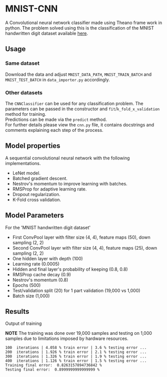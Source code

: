 # MNIST-CNN

A Convolutional neural network classifier made using Theano frame work in python. The problem solved using this is the classification of the MNIST handwritten digit dataset available [here](https://www.python-course.eu/neural_network_mnist.php).

## Usage

### Same dataset

Download the data and adjust `MNIST_DATA_PATH`, `MNIST_TRAIN_BATCH` and `MNIST_TEST_BATCH` in `data_importer.py` accordingly.

### Other datasets

The `CNNClassifier` can be used for any classification problem. The parameters can be passed in the constructor and `fit`/`k_fold_x_validation` method for training.  
Predictions can be made via the `predict` method.  
For further details please view the `cnn.py` file, it contains docstrings and comments explaining each step of the process.

## Model properties

A sequential convolutional neural network with the following implementations.

- LeNet model.
- Batched gradient descent.
- Nestrov's momentum to improve learning with batches.
- RMSProp for adaptive learning rate.
- Dropout regularization.
- K-Fold cross validation.

## Model Parameters

For the 'MNIST handwritten digit dataset'

- First ConvPool layer with filter size (4, 4), feature maps (50), down sampling (2, 2)
- Second ConvPool layer with filter size (4, 4), feature maps (25), down sampling (2, 2)
- One hidden layer with depth (100)
- Learning rate (0.0005)
- Hidden and final layer's probability of keeping (0.8, 0.8)
- RMSProp cache decay (0.9)
- Nestrov's momentum (0.8)
- Epochs (500)
- Test/validation split (20) for 1 part validation (19,000 vs 1,000)
- Batch size (1,000)

## Results

Output of training

**NOTE** The training was done over 19,000 samples and testing on 1,000 samples due to limitations imposed by hardware resources.

```(bash)
100  iterations | 4.058 % train error | 3.6 % testing error ...
200  iterations | 1.926 % train error | 2.1 % testing error ...
300  iterations | 1.326 % train error | 1.9 % testing error ...
400  iterations | 1.126 % train error | 1.5 % testing error ...
Training final error:  0.8263157894736842 %
Testing final error:  0.8999999999999999 %
```